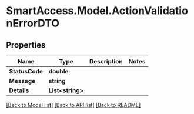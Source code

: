 # SmartAccess.Model.ActionValidationErrorDTO

## Properties

Name | Type | Description | Notes
------------ | ------------- | ------------- | -------------
**StatusCode** | **double** |  | 
**Message** | **string** |  | 
**Details** | **List&lt;string&gt;** |  | 

[[Back to Model list]](../README.md#documentation-for-models) [[Back to API list]](../README.md#documentation-for-api-endpoints) [[Back to README]](../README.md)

